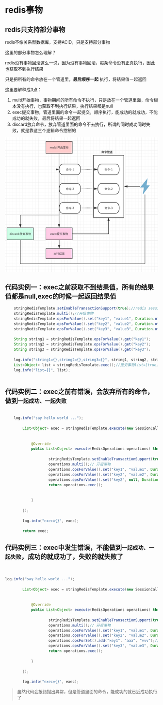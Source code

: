 # redis事物

## redis只支持部分事物

redis不像关系型数据库，支持ACID，只是支持部分事物

这里的部分事物怎么理解？

redis没有事物回滚这么一说，因为没有事物回滚，每条命令没有正真执行，因此也获取不到执行结果

只是把所有的命令放在一个管道里，**最后顺序一起** 执行，将结果值一起返回

这里要解释成3点：

1. multi开始事物，事物期间的所有命令不执行，只是放在一个管道里面，命令根本没有执行，也获取不到执行结果，执行结果都是null
2. exec提交事物，管道里面的命令一起提交，顺序执行，能成功的就成功，不能成功的就失败，最后将结果一起返回
3. discard放弃命令，放弃管道里面的命令不去执行，所谓的同时成功同时失败，就是靠这三个逻辑命令控制的



![](/assets/20190414194019.png)


## 代码实例一：exec之前获取不到结果值，所有的结果值都是null,exec的时候一起返回结果值

```java
	stringRedisTemplate.setEnableTransactionSupport(true);//redis session支持事物
	stringRedisTemplate.multi();//开始事物
	stringRedisTemplate.opsForValue().set("key1", "value1", Duration.ofDays(1L));
	stringRedisTemplate.opsForValue().set("key2", "value2", Duration.ofDays(1L));
	stringRedisTemplate.opsForValue().set("key3", "value3", Duration.ofDays(1L));

	String string1 = stringRedisTemplate.opsForValue().get("key1");
	String string2 = stringRedisTemplate.opsForValue().get("key2");
	String string3 = stringRedisTemplate.opsForValue().get("key3");
	
	log.info("string1={},string2={},string3={}", string1, string2, string3);//string1=null,string2=null,string3=null
	List<Object> list = stringRedisTemplate.exec();//提交事物list=[true, true, true, value1, value2, value3]
	log.info("list={}", list);
		

```

## 代码实例二：exec之前有错误，会放弃所有的命令，做到`一起成功、一起失败`

```java

	log.info("say hello world ...");

		List<Object> exec = stringRedisTemplate.execute(new SessionCallback<List<Object>>() {
		

			@Override
			public List<Object> execute(RedisOperations operations) throws DataAccessException {
				
					stringRedisTemplate.setEnableTransactionSupport(true);
					operations.multi();// 开启事物
					operations.opsForValue().set("key1", "value1", Duration.ofDays(1L));
					operations.opsForValue().set("key2", "value2", Duration.ofDays(1L));
					operations.opsForValue().set("key2", null, Duration.ofDays(1L));//这里有问题
					return operations.exec();
					
				
			}

		});

		log.info("exec={}", exec);

		return exec;


```

## 代码实例三：exec中发生错误，不能做到`一起成功、一起失败`，成功的就成功了，失败的就失败了

```java


log.info("say hello world ...");

		List<Object> exec = stringRedisTemplate.execute(new SessionCallback<List<Object>>() {
		

			@Override
			public List<Object> execute(RedisOperations operations) throws DataAccessException {
				
					stringRedisTemplate.setEnableTransactionSupport(true);
					operations.multi();// 开启事物
					operations.opsForValue().set("key1", "value1", Duration.ofDays(1L));//没问题的就执行了
					operations.opsForValue().set("key2", "value2", Duration.ofDays(1L));
					operations.opsForSet().add("key1", "aaa", "vvv");//这一行报错了，就不执行了
					operations.opsForValue().set("key3", "value3", Duration.ofDays(1L));
					return operations.exec();
				
			}

		});

		log.info("exec={}", exec);

```

> 虽然代码会报错抛出异常，但是管道里面的命令，能成功的就已近成功执行了


